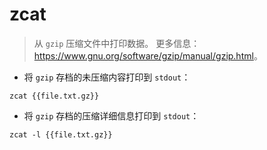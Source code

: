# zcat

> 从 `gzip` 压缩文件中打印数据。
> 更多信息：<https://www.gnu.org/software/gzip/manual/gzip.html>。

- 将 `gzip` 存档的未压缩内容打印到 `stdout`：

`zcat {{file.txt.gz}}`

- 将 `gzip` 存档的压缩详细信息打印到 `stdout`：

`zcat -l {{file.txt.gz}}`